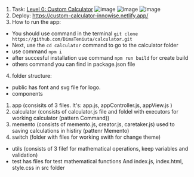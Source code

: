 1. Task: [Level 0: Custom Calculator](https://mail.google.com/chat/u/2/#chat/space/AAAAg3mEYtY)
![image](https://user-images.githubusercontent.com/93836691/203250913-31d3ac87-64f1-409e-a9f7-38f7a0888082.png)
![image](https://user-images.githubusercontent.com/93836691/203250828-b51e94b0-3772-4008-8de0-b24bf837c694.png)
![image](https://user-images.githubusercontent.com/93836691/203250999-d3da985c-52e2-448b-b0ae-510dc0701db6.png)
2. Deploy: https://custom-calculator-innowise.netlify.app/
3. How to run the app: 
- You should use command in the terminal ```git clone https://github.com/DimaTeniuta/calculator.git```
- Next, use the ```cd calculator``` command to go to the calculator folder
- use command ```npm i```
- after succesful installation use command ```npm run build``` for create build
- others command you can find in package.json file
4. folder structure:
- public has font and svg file for logo.
- components
1. app (сonsisits of 3 files. It's: app.js, appController.js, appView.js )
2. calculator (consists of calculator.js file and foldel with executors for working calculator (pattern Command))
3. memento (consists of memento.js, creator.js, caretaker.js) used to saving calculations in histiry (pattenr Memento)
4. switch (folder with files for working swith for change theme)
- utils (consists of 3 filef for mathematical operations, keep variables and validation)
- test has files for test mathematical functions
And index.js, index.html, style.css in src folder
